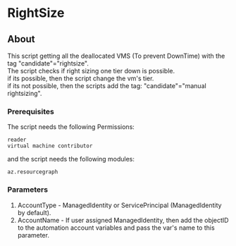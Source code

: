 # RightSize
## About <a name = "about"></a>

This script getting all the deallocated VMS (To prevent DownTime) with the tag "candidate"="rightsize".  
The script checks if right sizing one tier down is possible.  
if its possible, then the script change the vm's tier.  
if its not possible, then the scripts add the tag: "candidate"="manual rightsizing".

### Prerequisites

The script needs the following Permissions:

```
reader
virtual machine contributor
```
and the script needs the following modules:
```
az.resourcegraph
```

### Parameters
1. AccountType - ManagedIdentity or ServicePrincipal (ManagedIdentity by default).
2. AccountName - If user assigned ManagedIdentity, then add the objectID to the automation account variables and pass the var's name to this parameter.

